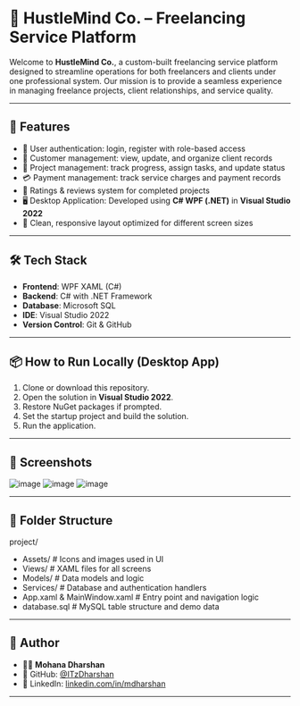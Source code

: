 # 💼 HustleMind Co. – Freelancing Service Platform

Welcome to **HustleMind Co.**, a custom-built freelancing service platform designed to streamline operations for both freelancers and clients under one professional system. Our mission is to provide a seamless experience in managing freelance projects, client relationships, and service quality.

---

## 🚀 Features

- 🔐 User authentication: login, register with role-based access
- 👤 Customer management: view, update, and organize client records
- 💼 Project management: track progress, assign tasks, and update status
- 💳 Payment management: track service charges and payment records
- 🌟 Ratings & reviews system for completed projects
- 🖥️ Desktop Application: Developed using **C# WPF (.NET)** in **Visual Studio 2022**
- 📱 Clean, responsive layout optimized for different screen sizes

---

## 🛠️ Tech Stack

- **Frontend**: WPF XAML (C#)
- **Backend**: C# with .NET Framework
- **Database**: Microsoft SQL 
- **IDE**: Visual Studio 2022
- **Version Control**: Git & GitHub

---

## 📦 How to Run Locally (Desktop App)

1. Clone or download this repository.
2. Open the solution in **Visual Studio 2022**.
3. Restore NuGet packages if prompted.
4. Set the startup project and build the solution.
5. Run the application.

---

## 📸 Screenshots

![image](https://github.com/user-attachments/assets/d3fb6d07-685d-4a9b-92ba-b0bac0d750db)
![image](https://github.com/user-attachments/assets/43bcf7a1-7cc2-4349-886c-40fdc5a02f29)
![image](https://github.com/user-attachments/assets/26ddea61-dc78-4637-aa06-9728874521bd)


---

## 📂 Folder Structure

project/
- Assets/ # Icons and images used in UI
- Views/ # XAML files for all screens
- Models/ # Data models and logic
- Services/ # Database and authentication handlers
- App.xaml & MainWindow.xaml # Entry point and navigation logic
- database.sql # MySQL table structure and demo data

---

## 🤝 Author

- 👨‍💻 **Mohana Dharshan**
- 🐙 GitHub: [@ITzDharshan](https://github.com/ITzDharshan)
- 💼 LinkedIn: [linkedin.com/in/mdharshan](https://www.linkedin.com/in/mdharshan)

---
